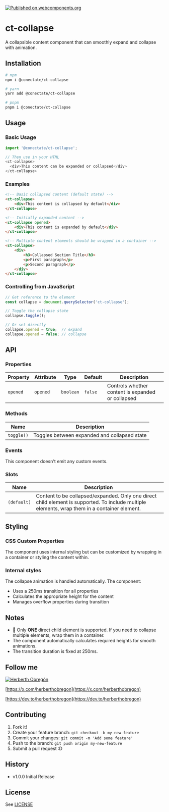 [![Published on webcomponents.org](https://img.shields.io/badge/webcomponents.org-published-blue.svg)](https://github.com/conectate/ct-collapse)

# ct-collapse

A collapsible content component that can smoothly expand and collapse with animation.

## Installation

```sh
# npm
npm i @conectate/ct-collapse

# yarn
yarn add @conectate/ct-collapse

# pnpm
pnpm i @conectate/ct-collapse
```

## Usage

### Basic Usage

```javascript
import '@conectate/ct-collapse';

// Then use in your HTML
<ct-collapse>
  <div>This content can be expanded or collapsed</div>
</ct-collapse>
```

### Examples

```html
<!-- Basic collapsed content (default state) -->
<ct-collapse>
	<div>This content is collapsed by default</div>
</ct-collapse>

<!-- Initially expanded content -->
<ct-collapse opened>
	<div>This content is expanded by default</div>
</ct-collapse>

<!-- Multiple content elements should be wrapped in a container -->
<ct-collapse>
	<div>
		<h3>Collapsed Section Title</h3>
		<p>First paragraph</p>
		<p>Second paragraph</p>
	</div>
</ct-collapse>
```

### Controlling from JavaScript

```javascript
// Get reference to the element
const collapse = document.querySelector('ct-collapse');

// Toggle the collapse state
collapse.toggle();

// Or set directly
collapse.opened = true;  // expand
collapse.opened = false; // collapse
```

## API

### Properties

| Property | Attribute | Type      | Default | Description                                       |
| -------- | --------- | --------- | ------- | ------------------------------------------------- |
| `opened` | `opened`  | `boolean` | `false` | Controls whether content is expanded or collapsed |

### Methods

| Name       | Description                                  |
| ---------- | -------------------------------------------- |
| `toggle()` | Toggles between expanded and collapsed state |

### Events

This component doesn't emit any custom events.

### Slots

| Name        | Description                                                                                                                                   |
| ----------- | --------------------------------------------------------------------------------------------------------------------------------------------- |
| `(default)` | Content to be collapsed/expanded. Only one direct child element is supported. To include multiple elements, wrap them in a container element. |

## Styling

### CSS Custom Properties

The component uses internal styling but can be customized by wrapping in a container or styling the content within.

### Internal styles

The collapse animation is handled automatically. The component:

- Uses a 250ms transition for all properties
- Calculates the appropriate height for the content
- Manages overflow properties during transition

## Notes

- 🔔 Only **ONE** direct child element is supported. If you need to collapse multiple elements, wrap them in a container.
- The component automatically calculates required heights for smooth animations.
- The transition duration is fixed at 250ms.

## Follow me

[![Herberth Obregón](https://user-images.githubusercontent.com/6503845/74269077-8bc2e100-4cce-11ea-8a6f-1ba34b8b5cf2.jpg)](https://x.com/herberthobregon)

[https://x.com/herberthobregon](https://x.com/herberthobregon)

[https://dev.to/herberthobregon](https://dev.to/herberthobregon)

## Contributing

1. Fork it!
2. Create your feature branch: `git checkout -b my-new-feature`
3. Commit your changes: `git commit -m 'Add some feature'`
4. Push to the branch: `git push origin my-new-feature`
5. Submit a pull request :D

## History

- v1.0.0 Initial Release

## License

See [LICENSE](/LICENSE)

